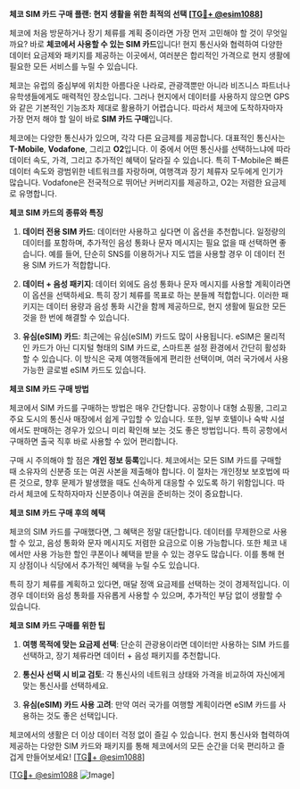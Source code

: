 **체코 SIM 카드 구매 플랜: 현지 생활을 위한 최적의 선택 [[TG💪+ @esim1088](https://t.me/s/esim1088)]**

체코에 처음 방문하거나 장기 체류를 계획 중이라면 가장 먼저 고민해야 할 것이 무엇일까요? 바로 **체코에서 사용할 수 있는 SIM 카드**입니다! 현지 통신사와 협력하여 다양한 데이터 요금제와 패키지를 제공하는 이곳에서, 여러분은 합리적인 가격으로 현지 생활에 필요한 모든 서비스를 누릴 수 있습니다.

체코는 유럽의 중심부에 위치한 아름다운 나라로, 관광객뿐만 아니라 비즈니스 파트너나 유학생들에게도 매력적인 장소입니다. 그러나 현지에서 데이터를 사용하지 않으면 GPS와 같은 기본적인 기능조차 제대로 활용하기 어렵습니다. 따라서 체코에 도착하자마자 가장 먼저 해야 할 일이 바로 **SIM 카드 구매**입니다. 

체코에는 다양한 통신사가 있으며, 각각 다른 요금제를 제공합니다. 대표적인 통신사는 **T-Mobile**, **Vodafone**, 그리고 **O2**입니다. 이 중에서 어떤 통신사를 선택하느냐에 따라 데이터 속도, 가격, 그리고 추가적인 혜택이 달라질 수 있습니다. 특히 T-Mobile은 빠른 데이터 속도와 광범위한 네트워크를 자랑하며, 여행객과 장기 체류자 모두에게 인기가 많습니다. Vodafone은 전국적으로 뛰어난 커버리지를 제공하고, O2는 저렴한 요금제로 유명합니다.

**체코 SIM 카드의 종류와 특징**

1. **데이터 전용 SIM 카드**: 데이터만 사용하고 싶다면 이 옵션을 추천합니다. 일정량의 데이터를 포함하며, 추가적인 음성 통화나 문자 메시지는 필요 없을 때 선택하면 좋습니다. 예를 들어, 단순히 SNS를 이용하거나 지도 앱을 사용할 경우 이 데이터 전용 SIM 카드가 적합합니다.

2. **데이터 + 음성 패키지**: 데이터 외에도 음성 통화나 문자 메시지를 사용할 계획이라면 이 옵션을 선택하세요. 특히 장기 체류를 목표로 하는 분들께 적합합니다. 이러한 패키지는 데이터 용량과 음성 통화 시간을 함께 제공하므로, 현지 생활에 필요한 모든 것을 한 번에 해결할 수 있습니다.

3. **유심(eSIM) 카드**: 최근에는 유심(eSIM) 카드도 많이 사용됩니다. eSIM은 물리적인 카드가 아닌 디지털 형태의 SIM 카드로, 스마트폰 설정 환경에서 간단히 활성화할 수 있습니다. 이 방식은 국제 여행객들에게 편리한 선택이며, 여러 국가에서 사용 가능한 글로벌 eSIM 카드도 있습니다.

**체코 SIM 카드 구매 방법**

체코에서 SIM 카드를 구매하는 방법은 매우 간단합니다. 공항이나 대형 쇼핑몰, 그리고 주요 도시의 통신사 매장에서 쉽게 구입할 수 있습니다. 또한, 일부 호텔이나 숙박 시설에서도 판매하는 경우가 있으니 미리 확인해 보는 것도 좋은 방법입니다. 특히 공항에서 구매하면 출국 직후 바로 사용할 수 있어 편리합니다.

구매 시 주의해야 할 점은 **개인 정보 등록**입니다. 체코에서는 모든 SIM 카드를 구매할 때 소유자의 신분증 또는 여권 사본을 제출해야 합니다. 이 절차는 개인정보 보호법에 따른 것으로, 향후 문제가 발생했을 때도 신속하게 대응할 수 있도록 하기 위함입니다. 따라서 체코에 도착하자마자 신분증이나 여권을 준비하는 것이 중요합니다.

**체코 SIM 카드 구매 후의 혜택**

체코의 SIM 카드를 구매했다면, 그 혜택은 정말 대단합니다. 데이터를 무제한으로 사용할 수 있고, 음성 통화와 문자 메시지도 저렴한 요금으로 이용 가능합니다. 또한 체코 내에서만 사용 가능한 할인 쿠폰이나 혜택을 받을 수 있는 경우도 많습니다. 이를 통해 현지 상점이나 식당에서 추가적인 혜택을 누릴 수도 있습니다.

특히 장기 체류를 계획하고 있다면, 매달 정액 요금제를 선택하는 것이 경제적입니다. 이 경우 데이터와 음성 통화를 자유롭게 사용할 수 있으며, 추가적인 부담 없이 생활할 수 있습니다.

**체코 SIM 카드 구매를 위한 팁**

1. **여행 목적에 맞는 요금제 선택**: 단순히 관광용이라면 데이터만 사용하는 SIM 카드를 선택하고, 장기 체류라면 데이터 + 음성 패키지를 추천합니다.
   
2. **통신사 선택 시 비교 검토**: 각 통신사의 네트워크 상태와 가격을 비교하여 자신에게 맞는 통신사를 선택하세요.

3. **유심(eSIM) 카드 사용 고려**: 만약 여러 국가를 여행할 계획이라면 eSIM 카드를 사용하는 것도 좋은 선택입니다.

체코에서의 생활은 더 이상 데이터 걱정 없이 즐길 수 있습니다. 현지 통신사와 협력하여 제공하는 다양한 SIM 카드와 패키지를 통해 체코에서의 모든 순간을 더욱 편리하고 즐겁게 만들어보세요! [[TG💪+ @esim1088](https://t.me/s/esim1088)]

[[TG💪+ @esim1088](https://t.me/s/esim1088) ![Image](https://i.postimg.cc/Y0z9fWf4/image.png)]